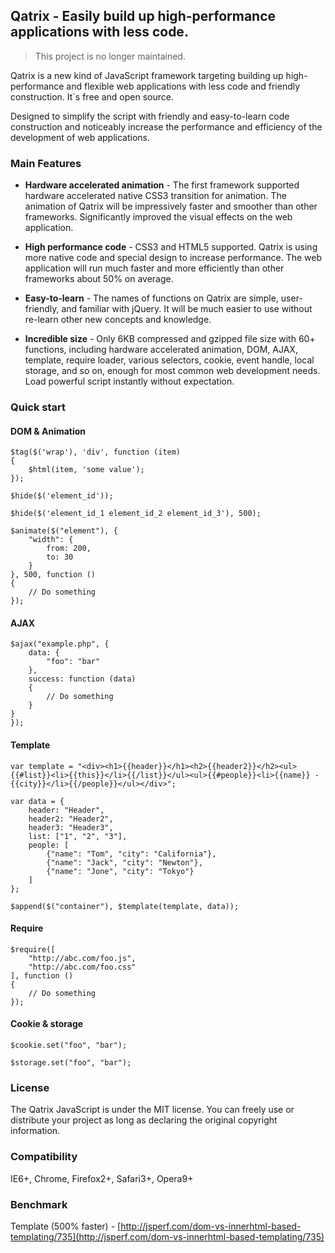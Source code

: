 ## Qatrix - Easily build up high-performance applications with less code.

> This project is no longer maintained.

Qatrix is a new kind of JavaScript framework targeting building up high-performance and flexible web applications with less code and friendly construction. It`s free and open source.

Designed to simplify the script with friendly and easy-to-learn code construction and noticeably increase the performance and efficiency of the development of web applications.

### Main Features

* **Hardware accelerated animation** - The first framework supported hardware accelerated native CSS3 transition for animation. The animation of Qatrix will be impressively faster and smoother than other frameworks. Significantly improved the visual effects on the web application.

* **High performance code** - CSS3 and HTML5 supported. Qatrix is using more native code and special design to increase performance. The web application will run much faster and more efficiently than other frameworks about 50% on average.

* **Easy-to-learn** - The names of functions on Qatrix are simple, user-friendly, and familiar with jQuery. It will be much easier to use without re-learn other new concepts and knowledge.

* **Incredible size** - Only 6KB compressed and gzipped file size with 60+ functions, including hardware accelerated animation, DOM, AJAX, template, require loader, various selectors, cookie, event handle, local storage, and so on, enough for most common web development needs. Load powerful script instantly without expectation.

### Quick start

#### DOM & Animation

    $tag($('wrap'), 'div', function (item)
    {
        $html(item, 'some value');
    });
    
    $hide($('element_id'));
    
    $hide($('element_id_1 element_id_2 element_id_3'), 500);
    
    $animate($("element"), {
    	"width": {
    		from: 200,
    		to: 30
    	}
    }, 500, function ()
    {
    	// Do something
    });

#### AJAX

    $ajax("example.php", {
    	data: {
    		"foo": "bar"
    	},
    	success: function (data)
    	{
    		// Do something
    	}
    }
    });

#### Template

    var template = "<div><h1>{{header}}</h1><h2>{{header2}}</h2><ul>{{#list}}<li>{{this}}</li>{{/list}}</ul><ul>{{#people}}<li>{{name}} - {{city}}</li>{{/people}}</ul></div>";
    
    var data = {
    	header: "Header",
    	header2: "Header2",
    	header3: "Header3",
    	list: ["1", "2", "3"],
    	people: [
    		{"name": "Tom", "city": "California"},
    		{"name": "Jack", "city": "Newton"},
    		{"name": "Jone", "city": "Tokyo"}
    	]
    };
    
    $append($("container"), $template(template, data));

#### Require

    $require([
    	"http://abc.com/foo.js",
    	"http://abc.com/foo.css"
    ], function ()
    {
    	// Do something
    });

#### Cookie & storage

    $cookie.set("foo", "bar");
    
    $storage.set("foo", "bar");


### License

The Qatrix JavaScript is under the MIT license. You can freely use or distribute your project as long as declaring the original copyright information.

### Compatibility

IE6+, Chrome, Firefox2+, Safari3+, Opera9+

### Benchmark

Template (500% faster) - [http://jsperf.com/dom-vs-innerhtml-based-templating/735](http://jsperf.com/dom-vs-innerhtml-based-templating/735)

